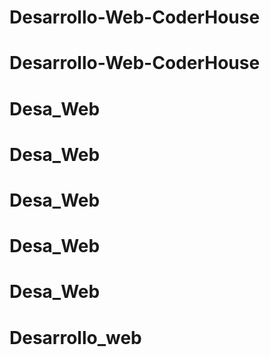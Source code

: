 # Desarrollo-Web-CoderHouse
# Desarrollo-Web-CoderHouse
# Desa_Web
# Desa_Web
# Desa_Web
# Desa_Web
# Desa_Web
# Desarrollo_web
